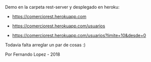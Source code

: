 
Demo en la carpeta rest-server y desplegado en heroku: 

- https://comerciorest.herokuapp.com

- https://comerciorest.herokuapp.com/usuarios

- https://comerciorest.herokuapp.com/usuarios?limite=10&desde=0


Todavia falta arreglar un par de cosas :)


Por Fernando Lopez - 2018